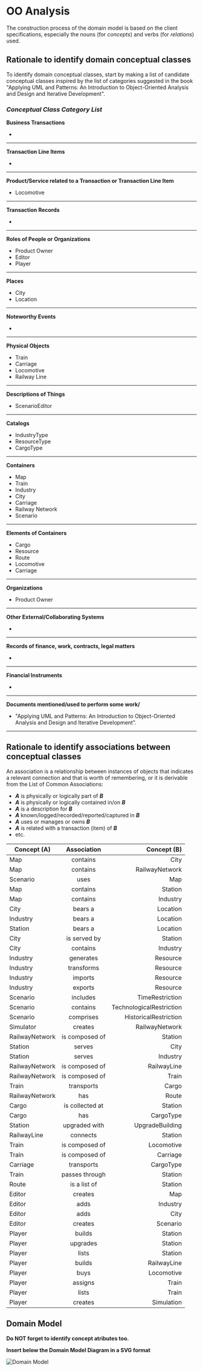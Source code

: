 # OO Analysis

The construction process of the domain model is based on the client specifications, especially the nouns (for _concepts_) and verbs (for _relations_) used.

## Rationale to identify domain conceptual classes
To identify domain conceptual classes, start by making a list of candidate conceptual classes inspired by the list of categories suggested in the book "Applying UML and Patterns: An Introduction to Object-Oriented Analysis and Design and Iterative Development".


### _Conceptual Class Category List_

**Business Transactions**

* 

---

**Transaction Line Items**

* 

---

**Product/Service related to a Transaction or Transaction Line Item**

* Locomotive

---

**Transaction Records**

* 

---  

**Roles of People or Organizations**

* Product Owner
* Editor
* Player
---

**Places**

* City
* Location

---

**Noteworthy Events**

* 

---

**Physical Objects**

* Train
* Carriage
* Locomotive
* Railway Line

---

**Descriptions of Things**

* ScenarioEditor

---

**Catalogs**

* IndustryType
* ResourceType
* CargoType

---

**Containers**

* Map
* Train
* Industry
* City
* Carriage
* Railway Network
* Scenario

---

**Elements of Containers**

* Cargo
* Resource
* Route
* Locomotive
* Carriage

---

**Organizations**

* Product Owner

---

**Other External/Collaborating Systems**

* 

---

**Records of finance, work, contracts, legal matters**

* 

---

**Financial Instruments**

* 

---

**Documents mentioned/used to perform some work/**

* "Applying UML and Patterns: An Introduction to Object-Oriented Analysis and Design and Iterative Development".

---


## Rationale to identify associations between conceptual classes

An association is a relationship between instances of objects that indicates a relevant connection and that is worth of remembering, or it is derivable from the List of Common Associations:

- **_A_** is physically or logically part of **_B_**
- **_A_** is physically or logically contained in/on **_B_**
- **_A_** is a description for **_B_**
- **_A_** known/logged/recorded/reported/captured in **_B_**
- **_A_** uses or manages or owns **_B_**
- **_A_** is related with a transaction (item) of **_B_**
- etc.


| Concept (A)    |   Association   |              Concept (B) |
|----------------|:---------------:|-------------------------:|
| Map            |    contains     |                     City |
| Map            |    contains     |           RailwayNetwork |
| Scenario       |      uses       |                      Map |
| Map            |    contains     |                  Station |
| Map            |    contains     |                 Industry |
| City           |     bears a     |                 Location |
| Industry       |     bears a     |                 Location |
| Station        |     bears a     |                 Location |
| City           |  is served by   |                  Station |
| City           |    contains     |                 Industry |
| Industry       |    generates    |                 Resource |
| Industry       |   transforms    |                 Resource |
| Industry       |     imports     |                 Resource |
| Industry       |     exports     |                 Resource |
| Scenario       |    includes     |          TimeRestriction |
| Scenario       |    contains     | TechnologicalRestriction |
| Scenario       |    comprises    |    HistoricalRestriction |
| Simulator      |     creates     |           RailwayNetwork |
| RailwayNetwork | is composed of  |                  Station |
| Station        |     serves      |                     City |
| Station        |     serves      |                 Industry |
| RailwayNetwork | is composed of  |              RailwayLine |
| RailwayNetwork | is composed of  |                    Train |
| Train          |   transports    |                    Cargo |
| RailwayNetwork |       has       |                    Route |
| Cargo          | is collected at |                  Station |
| Cargo          |       has       |                CargoType |
| Station        |  upgraded with  |          UpgradeBuilding |
| RailwayLine    |    connects     |                  Station |
| Train          | is composed of  |               Locomotive |
| Train          | is composed of  |                 Carriage |
| Carriage       |   transports    |                CargoType |
| Train          | passes through  |                  Station |
| Route          |  is a list of   |                  Station |
| Editor         |     creates     |                      Map |
| Editor         |      adds       |                 Industry |
| Editor         |      adds       |                     City |
| Editor         |     creates     |                 Scenario |
| Player         |     builds      |                  Station |
| Player         |    upgrades     |                  Station |
| Player         |      lists      |                  Station |
| Player         |     builds      |              RailwayLine |
| Player         |      buys       |               Locomotive |
| Player         |     assigns     |                    Train |
| Player         |      lists      |                    Train |
| Player         |     creates     |               Simulation |



## Domain Model

**Do NOT forget to identify concept atributes too.**

**Insert below the Domain Model Diagram in a SVG format**

![Domain Model](svg/DM.svg)